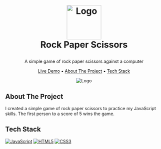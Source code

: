 <br />
<h1>
<p align="center">
  <img src="https://github.com/johnsonduong/rock-paper-scissors/blob/main/images/favicon.png?raw=true" alt="Logo" width="110" height="110">
  <br>Rock Paper Scissors
</h1>
<p align="center">
    A simple game of rock paper scissors against a computer
    <br />
    </p>
</p>
<p align="center">
<a href="https://johnsonduong.github.io/rock-paper-scissors/" target="_blank">Live Demo</a> •
  <a href="#about-the-project">About The Project</a> •
  <a href="#tech-stack">Tech Stack</a>
</p>  

<p align="center">
  
<img src="https://github.com/johnsonduong/rock-paper-scissors/blob/main/images/rockpaperscissors.png?raw=true" alt="Logo" >
</p>                                                                                                                             
                                                                                                                                                      
## About The Project
I created a simple game of rock paper scissors to practice my JavaScript skills. The first person to a score of 5 wins the game.

## Tech Stack
  <a href="" target="_blank"><img alt="JavaScript" src="https://img.shields.io/badge/javascript-%23323330.svg?style=for-the-badge&logo=javascript&logoColor=%23F7DF1E"></a>
    <a href="" target="_blank"><img alt="HTML5" src="https://img.shields.io/badge/html5-%23E34F26.svg?style=for-the-badge&logo=html5&logoColor=white"></a>
    <a href="" target="_blank"><img alt="CSS3" src="https://img.shields.io/badge/css3-%231572B6.svg?style=for-the-badge&logo=css3&logoColor=white"></a>
